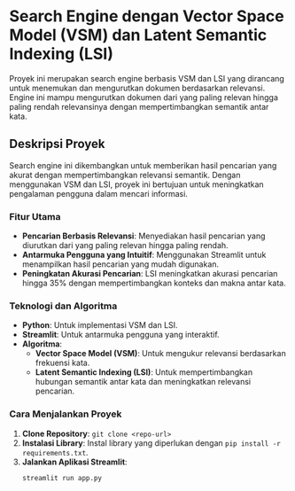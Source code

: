 # Search Engine dengan Vector Space Model (VSM) dan Latent Semantic Indexing (LSI)

Proyek ini merupakan search engine berbasis VSM dan LSI yang dirancang untuk menemukan dan mengurutkan dokumen berdasarkan relevansi. Engine ini mampu mengurutkan dokumen dari yang paling relevan hingga paling rendah relevansinya dengan mempertimbangkan semantik antar kata.

## Deskripsi Proyek
Search engine ini dikembangkan untuk memberikan hasil pencarian yang akurat dengan mempertimbangkan relevansi semantik. Dengan menggunakan VSM dan LSI, proyek ini bertujuan untuk meningkatkan pengalaman pengguna dalam mencari informasi.

### Fitur Utama
- **Pencarian Berbasis Relevansi**: Menyediakan hasil pencarian yang diurutkan dari yang paling relevan hingga paling rendah.
- **Antarmuka Pengguna yang Intuitif**: Menggunakan Streamlit untuk menampilkan hasil pencarian yang mudah digunakan.
- **Peningkatan Akurasi Pencarian**: LSI meningkatkan akurasi pencarian hingga 35% dengan mempertimbangkan konteks dan makna antar kata.

### Teknologi dan Algoritma
- **Python**: Untuk implementasi VSM dan LSI.
- **Streamlit**: Untuk antarmuka pengguna yang interaktif.
- **Algoritma**:
  - **Vector Space Model (VSM)**: Untuk mengukur relevansi berdasarkan frekuensi kata.
  - **Latent Semantic Indexing (LSI)**: Untuk mempertimbangkan hubungan semantik antar kata dan meningkatkan relevansi pencarian.

### Cara Menjalankan Proyek
1. **Clone Repository**: `git clone <repo-url>`
2. **Instalasi Library**: Instal library yang diperlukan dengan `pip install -r requirements.txt`.
3. **Jalankan Aplikasi Streamlit**:
   ```bash
   streamlit run app.py

